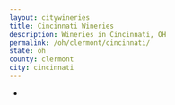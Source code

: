 ```yaml
---
layout: citywineries
title: Cincinnati Wineries
description: Wineries in Cincinnati, OH
permalink: /oh/clermont/cincinnati/
state: oh
county: clermont
city: cincinnati
---
```

-
